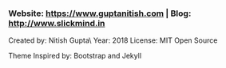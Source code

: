 ### Website: https://www.guptanitish.com | Blog: http://www.slickmind.in

Created by: Nitish Gupta\\
Year: 2018
License: MIT Open Source

Theme Inspired by: Bootstrap and Jekyll
